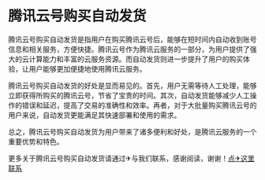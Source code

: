 # 腾讯云号购买自动发货

腾讯云号购买自动发货是指用户在购买腾讯云号后，能够在短时间内自动收到账号信息和相关服务，方便快捷。腾讯云号作为腾讯云服务的一部分，为用户提供了强大的云计算能力和丰富的云服务资源。而自动发货则进一步提升了用户的购买体验，让用户能够更加便捷地使用腾讯云服务。

腾讯云号购买自动发货的好处是显而易见的。首先，用户无需等待人工处理，能够立即获得所购买的腾讯云号，节省了宝贵的时间。其次，自动发货能够减少人工操作的错误和延迟，提高了交易的准确性和效率。再者，对于大批量购买腾讯云号的用户来说，自动发货更能满足其快速部署和使用的需求。

总之，腾讯云号购买自动发货为用户带来了诸多便利和好处，是腾讯云服务的一个重要优势和特色。

更多关于腾讯云号购买自动发货请通过✈与我们联系，感谢阅读，谢谢！[点✈这里联系](https://b.k02.cc)